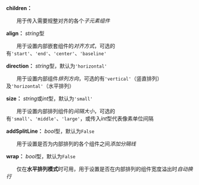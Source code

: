 **children：**

　　用于传入需要规整对齐的各个*子元素组件*

**align：** *string*型

　　用于设置内部嵌套组件的*对齐方式*，可选的有`'start'`、`'end'`、`'center'`、`'baseline'`

**direction：** *string*型，默认为`'horizontal'`

　　用于设置内部组件*排列方向*，可选的有`'vertical'`（竖直排列）及`'horizontal'`（水平排列）

**size：** *string*或*int*型，默认为`'small'`

　　用于设置内部排列组件的*间隔大小*，可选的有`'small'`、`'middle'`、`'large'`，或传入*int*型代表像素单位间隔

**addSplitLine：** *bool*型，默认为`False`

　　用于设置是否为内部排列的各个组件之间*添加分隔线*

**wrap：** *bool*型，默认为`False`

　　仅在**水平排列模式**时可用，用于设置是否在内部排列的组件宽度溢出时*自动换行*

